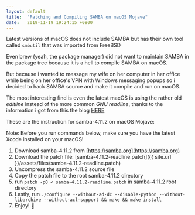 ```yaml
---
layout: default
title:  "Patching and Compiling SAMBA on macOS Mojave"
date:   2019-11-19 19:24:15 +0800
---
```


Latest versions of macOS does not include SAMBA but has their own tool called `smbutil` that was imported from FreeBSD

Even brew (yeah, the package manager) did not want to maintain SAMBA in the package tree because it is a hell to compile SAMBA on macOS.

But because i wanted to message my wife on her computer in her office while being on her office's VPN with Windows messaging popups so i decided to hack SAMBA source and make it compile and run on macOS.

The most interesting find is even the latest macOS is using the rather old _editline_ instead of the more common _GNU readline_, thanks to the information i got from this the blog [HERE](https://blueslugs.com/blog/2016-10-23-updating-cppfunction-in-old-readline-consumers/)

These are the instruction for samba-4.11.2 on macOS Mojave:

Note: Before you run commands below, make sure you have the latest Xcode installed on your macOS!

1. Download samba-4.11.2 from [https://samba.org](https://samba.org)
2. Download the patch file: [samba-4.11.2-readline.patch]({{ site.url }}/assets/files/samba-4.11.2-readline.patch)
3. Uncompress the samba-4.11.2 source file
4. Copy the patch file to the root samba-4.11.2 directory
5. run `patch -p0 < samba-4.11.2-readline.patch` in samba-4.11.2 root directory
6. Lastly, run `./configure --without-ad-dc --disable-python --without-libarchive --without-acl-support && make && make install`
7. Enjoy! 🙌

